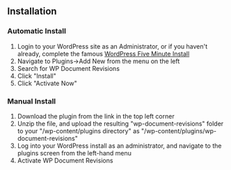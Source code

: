 ## Installation ##

### Automatic Install ###
1. Login to your WordPress site as an Administrator, or if you haven't already, complete the famous [WordPress Five Minute Install](http://codex.wordpress.org/Installing_WordPress)
2. Navigate to Plugins->Add New from the menu on the left
3. Search for WP Document Revisions
4. Click "Install"
5. Click "Activate Now"

### Manual Install ###
1. Download the plugin from the link in the top left corner
2. Unzip the file, and upload the resulting "wp-document-revisions" folder to your "/wp-content/plugins directory" as "/wp-content/plugins/wp-document-revisions"
3. Log into your WordPress install as an administrator, and navigate to the plugins screen from the left-hand menu
4. Activate WP Document Revisions

